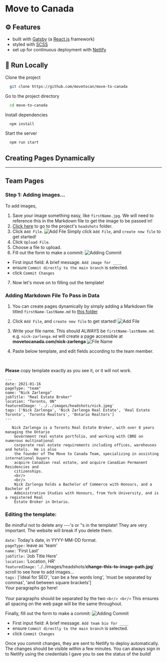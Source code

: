 # Move to Canada 

## ⚙️ Features
- built with [Gatsby](https://www.gatsbyjs.com/) (a [React.js](https://reactjs.org/) framework)
- styled with [SCSS](https://sass-lang.com/documentation/syntax)
- set up for continuous deployment with [Netlify](netlify.com)

## 🚀 Run Locally

Clone the project

```bash
  git clone https://github.com/movetocan/move-to-canada
```

Go to the project directory

```bash
  cd move-to-canada
```

Install dependencies

```bash
  npm install
```

Start the server

```bash
  npm run start
```

## Creating Pages Dynamically
---
## Team Pages
### Step 1: Adding images...

To add images, 
<br>
1. Save your image something easy, like `firstName.jpg`. We will need to reference this in the Markdown file to get the image to be passed in!
2. [Click here](https://github.com/movetocan/move-to-canada/tree/main/src/images/headshots) to go to the project's `headshots` folder.
3. Click `Add File`.
![Add File](https://i.ibb.co/G0gYnB9/Screen-Shot-2021-06-27-at-7-14-48-PM.png)
Simply click `Add File`, and `create new file` to get started!
4. Click `Upload File`.
5. Choose a file to upload.
6. Fill out the form to make a commit:
 ![Adding Commit](https://i.ibb.co/sHZVKsN/Screen-Shot-2021-06-27-at-7-24-25-PM.png)
 - First input field: A brief message. `Add image for ____`
 - ensure `Commit directly to the main branch` is selected.
 - click `Commit Changes`
7. Now let's move on to filling out the template!


### Adding Markdown File To Pass in Data
1. You can create pages dynamically by simply adding a Markdown file titled `firstName-lastName.md` to [this folder](https://github.com/movetocan/move-to-canada/tree/main/src/pages/our-team)
2. Click `Add File`, and `create new file` to get started! ![Add File](https://i.ibb.co/G0gYnB9/Screen-Shot-2021-06-27-at-7-14-48-PM.png)

3. Write your file name. This should ALWAYS be `firstName-lastName.md`. e.g. `nick-zarlenga.md` will create a page accessible at **movetocanada.com/nick-zarlenga**
![File Name](https://i.ibb.co/DzFVKb2/Screen-Shot-2021-06-27-at-7-17-16-PM.png)

4. Paste below template, and edit fields according to the team member.
<br>

 **Please** copy template exactly as you see it, or it will not work.


```
---
date: 2021-01-16
pageType: "team"
name: "Nick Zarlenga"
jobTitle: "Real Estate Broker"
location: "Toronto, ON"
featuredImage: '../../images/headshots/nick.jpeg'
tags: ['Nick Zarlenga', 'Nick Zarlenga Real Estate', 'Real Estate Toronto', 'Toronto Realtors', 'Ontario Realtors']
---

   Nick Zarlenga is a Toronto Real Estate Broker, with over 8 years managing the Ontario
    Government real estate portfolio, and working with CBRE on numerous multinational
    corporate real estate requirements including offices, warehouses and hotels.  He is also
    the founder of The Move to Canada Team, specializing in assisting international buyers
    acquire Canadian real estate, and acquire Canadian Permanent Residencies and
    citizenships.
    <br/>
    <br/>
    Nick Zarlenga holds a Bachelor of Commerce with Honours, and a Bachelor of
    Administrative Studies with Honours, from York University, and is a registered Real
    Estate Broker in Ontario.
```

### Editing the template:

Be mindful not to delete any ---'s or "s in the template! They are very important. The website will break if you delete them.

`date:` Today's date, in YYYY-MM-DD format.
<br>
`pageType:` leave as 'team'
<br>
`name:` 'First Last'
<br>
`jobTitle:` 'Job Title Here'
<br>
`location:` 'Location, HR'
<br>
`featuredImage:` 
'../../images/headshots/**change-this-to-image-path.jpg**'
<br>
scroll to see how to add images...
<br>
`tags:` ['ideal for SEO', 'can be a few words long', 'must be separated by commas', 'and between square brackets']
<br>
Your paragraphs go here!
<br>
<br>
Your paragraphs should be separated by the two `<br/> <br/>` This ensures all spacing on the web page will be the same throughout.

Finally, fill out the form to make a commit:
 ![Adding Commit](https://i.ibb.co/sHZVKsN/Screen-Shot-2021-06-27-at-7-24-25-PM.png)
 - First input field: A brief message. `Add team bio for ____`
 - ensure `Commit directly to the main branch` is selected.
 - click `Commit Changes`

Once you commit changes, they are sent to Netlify to deploy automatically. The changes should be visible within a few minutes. You can always sign in to Netlify using the credentials I gave you to see the status of the build!
